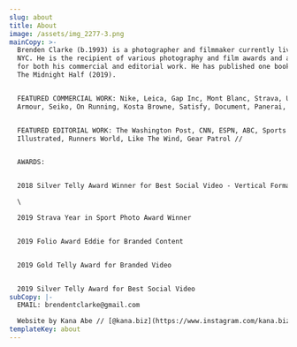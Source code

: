 ```yaml
---
slug: about
title: About
image: /assets/img_2277-3.png
mainCopy: >-
  Brenden Clarke (b.1993) is a photographer and filmmaker currently living in
  NYC. He is the recipient of various photography and film awards and accolades
  for both his commercial and editorial work. He has published one book, Above
  The Midnight Half (2019). 


  FEATURED COMMERCIAL WORK: Nike, Leica, Gap Inc, Mont Blanc, Strava, Under
  Armour, Seiko, On Running, Kosta Browne, Satisfy, Document, Panerai, Olukai //


  FEATURED EDITORIAL WORK: The Washington Post, CNN, ESPN, ABC, Sports
  Illustrated, Runners World, Like The Wind, Gear Patrol //


  AWARDS:


  2018 Silver Telly Award Winner for Best Social Video - Vertical Format\

  \

  2019 Strava Year in Sport Photo Award Winner 


  2019 Folio Award Eddie for Branded Content


  2019 Gold Telly Award for Branded Video 


  2019 Silver Telly Award for Best Social Video
subCopy: |-
  EMAIL: brendentclarke@gmail.com

  Website by Kana Abe // [@kana.biz](https://www.instagram.com/kana.biz/?hl=en)
templateKey: about
---
```


